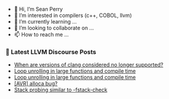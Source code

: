 - 👋 Hi, I’m Sean Perry
- 👀 I’m interested in compilers (c++, COBOL, llvm)
- 🌱 I’m currently learning ...
- 💞️ I’m looking to collaborate on ...
- 📫 How to reach me ...

<!---
s66perry/s66perry is a ✨ special ✨ repository because its `README.md` (this file) appears on your GitHub profile.
You can click the Preview link to take a look at your changes.
--->
### 📕 Latest LLVM Discourse Posts

<!-- DISCOURSE-LLVM:START -->
- [When are versions of clang considered no longer supported?](https://discourse.llvm.org/t/when-are-versions-of-clang-considered-no-longer-supported/67187#post_2)
- [Loop unrolling in large functions and compile time](https://discourse.llvm.org/t/loop-unrolling-in-large-functions-and-compile-time/67164#post_6)
- [Loop unrolling in large functions and compile time](https://discourse.llvm.org/t/loop-unrolling-in-large-functions-and-compile-time/67164#post_5)
- [[AVR] alloca bug?](https://discourse.llvm.org/t/avr-alloca-bug/67080#post_15)
- [Stack probing similar to -fstack-check](https://discourse.llvm.org/t/stack-probing-similar-to-fstack-check/67108#post_4)
<!-- DISCOURSE-LLVM:END -->
